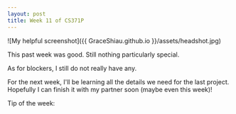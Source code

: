 ```yaml
---
layout: post
title: Week 11 of CS371P
---
```

![My helpful screenshot]({{ GraceShiau.github.io }}/assets/headshot.jpg)

This past week was good. Still nothing particularly special.

As for blockers, I still do not really have any.

For the next week, I'll be learning all the details we need for the last project. Hopefully I can finish it with my partner soon (maybe even this week)!


Tip of the week:

<script>
  (function(i,s,o,g,r,a,m){i['GoogleAnalyticsObject']=r;i[r]=i[r]||function(){
  (i[r].q=i[r].q||[]).push(arguments)},i[r].l=1*new Date();a=s.createElement(o),
  m=s.getElementsByTagName(o)[0];a.async=1;a.src=g;m.parentNode.insertBefore(a,m)
  })(window,document,'script','//www.google-analytics.com/analytics.js','ga');

  ga('create', 'UA-73081993-1', 'auto');
  ga('send', 'pageview');
</script>

